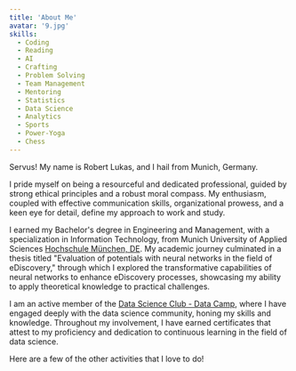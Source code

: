 ```yaml
---
title: 'About Me'
avatar: '9.jpg'
skills:
  - Coding
  - Reading
  - AI
  - Crafting
  - Problem Solving
  - Team Management
  - Mentoring
  - Statistics
  - Data Science
  - Analytics
  - Sports
  - Power-Yoga 
  - Chess
---
```


Servus! My name is Robert Lukas, and I hail from Munich, Germany.

I pride myself on being a resourceful and dedicated professional, guided by strong ethical principles and a robust moral compass. My enthusiasm, coupled with effective communication skills, organizational prowess, and a keen eye for detail, define my approach to work and study.

I earned my Bachelor's degree in Engineering and Management, with a specialization in Information Technology, from Munich University of Applied Sciences [Hochschule München, DE](https://www.hm.edu/). My academic journey culminated in a thesis titled "Evaluation of potentials with neural networks in the field of eDiscovery," through which I explored the transformative capabilities of neural networks to enhance eDiscovery processes, showcasing my ability to apply theoretical knowledge to practical challenges.

I am an active member of the [Data Science Club - Data Camp](https://www.linkedin.com/school/datacampinc/), where I have engaged deeply with the data science community, honing my skills and knowledge. Throughout my involvement, I have earned certificates that attest to my proficiency and dedication to continuous learning in the field of data science.

Here are a few of the other activities that I love to do!
